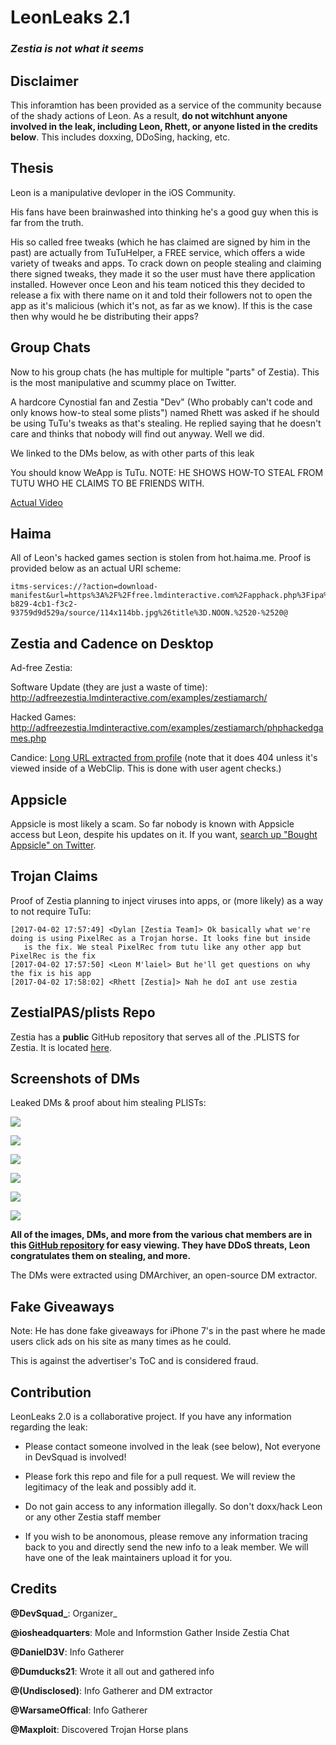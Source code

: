 # LeonLeaks 2.1
### *Zestia is not what it seems*

## Disclaimer

This inforamtion has been provided as a service of the community because of the shady actions of Leon. As a result, **do not witchhunt anyone involved in the leak, including Leon, Rhett, or anyone listed in the credits below**. This includes doxxing, DDoSing, hacking, etc.

## Thesis

Leon is a manipulative devloper in the iOS Community.

His fans have been brainwashed into thinking he's a good guy when this is far from the truth.

His so called free tweaks (which he has claimed are signed by him in the past) are actually from
TuTuHelper, a FREE service, which offers a wide variety of tweaks and apps. To crack down on people
stealing and claiming there signed tweaks, they made it so the user must have there application installed.
However once Leon and his team noticed this they decided to release a fix with there name on it and told their
followers not to open the app as it's malicious (which it's not, as far as we know). If this is the case then why would he be distributing their apps?

## Group Chats

Now to his group chats (he has multiple for multiple "parts" of Zestia). This is the most manipulative and scummy place on Twitter.

A hardcore Cynostial fan and Zestia "Dev" (Who probably can't code and only knows how-to steal some plists") named Rhett was asked if he should be using TuTu's tweaks as that's stealing. He replied saying that he doesn't care and thinks that nobody will find out anyway. Well we did.

We linked to the DMs below, as with other parts of this leak

You should know WeApp is TuTu.
NOTE: HE SHOWS HOW-TO STEAL FROM TUTU WHO HE CLAIMS TO BE FRIENDS WITH.

[Actual Video](https://drive.google.com/file/d/0B91MBTG3dW8LeVJOc2FfSXhFN3c/view)

## Haima

All of Leon's hacked games section is stolen from hot.haima.me. Proof is provided below as an actual URI scheme:

```
itms-services://?action=download-manifest&url=https%3A%2F%2Ffree.lmdinteractive.com%2Fapphack.php%3Fipa%3Dhttp://hot.haima.me/infinite/201702/0916/com.fallentreegames.noon_1.20_20161116171200_1_7u7z6j.ipa%26icon%3Dhttp://is3.mzstatic.com/image/thumb/Purple4/v4/43/41/23/4341237a-b829-4cb1-f3c2-93759d9d529a/source/114x114bb.jpg%26title%3D.NOON.%2520-%2520@
```

## Zestia and Cadence on Desktop

Ad-free Zestia:

Software Update (they are just a waste of time): http://adfreezestia.lmdinteractive.com/examples/zestiamarch/

Hacked Games: http://adfreezestia.lmdinteractive.com/examples/zestiamarch/phphackedgames.php

Candice: [Long URL extracted from profile](http://www.longurlmaker.com/go?id=sustainedprotractedextensiveq9URL.co.uk59wShorl6URLuShortURL12outstretchedMinilienMyURL194004Ne1G8LX.seShoterLink120p16q0YepIt117TinyURL5extensivetstringy01z19spread%2Boutl1f3PiURLd6ganglingWapURLb10011G8L13j0gWapURL056b2ShortURLShrtnd400171lengthydeepBeam.togreat1g39a7outstretched1URLcutlengthenedrunning9ffar%2Boff7spread%2Bout4URLviGetShortyURl.ie29MooURLShrinkURL27443MyURL0a3104f074URL.co.uka8kfar%2BoffMetamark0ShortenURL3lingering030lnk.in82NanoRefGetShortylastingsustainedFwdURLelongateu32clnk.in0outstretchedih04prolonged38f0stretchstretchingexpanded465FwdURL1kextensiveatCanURLe01Smallr00protractedSitelutions1q0X.seeafar%2Bofffar%2BreachingX.se4EzURL1740919201FhURL4talloo8rangyXilza5distant1Shortlinksfar%2Breaching3d810enduring3greatytyURL.co.ukbpstretchTinyLink6cdjUlimitTightURLlnk.ink1longishnbsganglinglofty828630spun%2Bout1Shrinkrelongated1lofty1r150distant0greatc60l364tallenlargedb1runningz9enduringc1stringy1UrlTea1k7lingeringNotLong2far%2Breaching1elongate0u86m5spread%2Bout1enduringTraceURLTinyLink343lengthy0dNutshellURLCanURLlongishf8greatzgangling8elongated3expanded06df1sustained8Shortlinksspun%2Boutenlarged1dnURLcut1a1b58belongatedenlargeda1SHurl7ms92c91516klingeringlengthyextensivelingering2a1DecentURLstretchspun%2Boutfar%2Boff15far%2Bofft20Shortlinksfar%2Boff0209Is.gd40lastingaURLcut1RubyURLsprolonged2bfar%2BoffMyURLdrawn%2BoutYATUC60144045fstringytall903outstretchedd11extensive0ShortURL319NotLongYATUC9ganglingenduringprolongedd949220Smallr0MooURL09sustainedne4lengthyvEzURLTraceURLStartURL02ShoterLink30121Fly2ehigh610bj6XilloftyRedirxgangling2fkX.setowering8Ulimit02k5107102EzURL2G8LSimURL0ganglingd00ShrinkURLTraceURL047rDoiopShredURLremote21TinyLink120ganglingCanURLlingering1b020expandedbspread%2Boutc3ey8206596SimURL9f1URL.co.uk00longishk92115xspread%2Boutfganglingq51e080ShrinkURL1822FhURLfar%2Boff3lofty0c1spun%2BoutG8Lsgreatfar%2Breachingspread%2Bout0great70e1ShredURL1cU76f100NanoRef22c401ShortenURLLiteURL49o31ftallf00enduring1sustainedzrangySitelutionsedistante1ShortenURL301URLalongish1ftall107tallMetamark89elongated020310dSitelutions02B651111) (note that it does 404 unless it's viewed inside of a WebClip. This is done with user agent checks.)

## Appsicle

Appsicle is most likely a scam. So far nobody is known with Appsicle access but Leon, despite his updates on it. If you want, [search up "Bought Appsicle" on Twitter](https://twitter.com/search?q=Bought%20Appsicle).

## Trojan Claims

Proof of Zestia planning to inject viruses into apps, or (more likely) as a way to not require TuTu:

```
[2017-04-02 17:57:49] <Dylan [Zestia Team]> Ok basically what we're doing is using PixelRec as a Trojan horse. It looks fine but inside
   is the fix. We steal PixelRec from tutu like any other app but PixelRec is the fix 
[2017-04-02 17:57:50] <Leon M'laiel> But he'll get questions on why the fix is his app 
[2017-04-02 17:58:02] <Rhett [Zestia]> Nah he doI ant use zestia
```

## ZestiaIPAS/plists Repo

Zestia has a **public** GitHub repository that serves all of the .PLISTS for Zestia. It is located [here](https://github.com/ZestiaIPAS/plists).

## Screenshots of DMs

Leaked DMs & proof about him stealing PLISTs: 

![](http://i.imgur.com/OrNdfi8.jpg)

![](http://i.imgur.com/UfIXs8P.jpg)

![](http://i.imgur.com/dy9TTsL.jpg)

![](http://i.imgur.com/4sDGSgR.jpg)

![](http://i.imgur.com/Qcv84X6.jpg)

![](http://i.imgur.com/WpK5NyQ.jpg)

**All of the images, DMs, and more from the various chat members are in this [GitHub repository](https://github.com/LeonLeaks/2.0) for easy viewing. They have DDoS threats, Leon congratulates them on stealing, and more.**

The DMs were extracted using DMArchiver, an open-source DM extractor.

## Fake Giveaways

Note: He has done fake giveaways for iPhone 7's in the past where he made users click ads on his site as many times as he could.

This is against the advertiser's ToC and is considered fraud.

## Contribution

LeonLeaks 2.0 is a collaborative project. If you have any information regarding the leak:

- Please contact someone involved in the leak (see below), Not everyone in DevSquad is involved!

- Please fork this repo and file for a pull request. We will review the legitimacy of the leak and possibly add it.

- Do not gain access to any information illegally. So don't doxx/hack Leon or any other Zestia staff member

- If you wish to be anonomous, please remove any information tracing back to you and directly send the new info to a leak member. We will have one of the leak maintainers upload it for you.

## Credits
**@DevSquad_**: Organizer_

**@iosheadquarters**: Mole and Informstion Gather Inside Zestia Chat

**@DanielD3V**: Info Gatherer

**@Dumducks21**: Wrote it all out and gathered info

**@(Undisclosed)**: Info Gatherer and DM extractor

**@WarsameOffical**: Info Gatherer

**@Maxploit**: Discovered Trojan Horse plans
